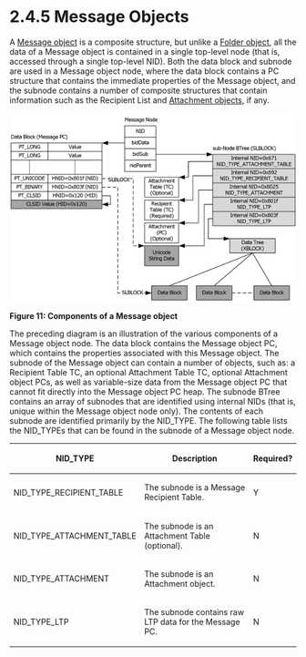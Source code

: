 <html dir="LTR" xmlns:mshelp="http://msdn.microsoft.com/mshelp" xmlns:ddue="http://ddue.schemas.microsoft.com/authoring/2003/5" xmlns:xlink="http://www.w3.org/1999/xlink" xmlns:tool="http://www.microsoft.com/tooltip">
    <head>
        <meta http-equiv="Content-Type" content="text/html; CHARSET=utf-8"></meta>
        <meta name="save" content="history"></meta>
        <title>2.4.5 Message Objects</title>
        <xml>
            <mshelp:toctitle title="2.4.5 Message Objects"></mshelp:toctitle>
            <mshelp:rltitle title="[MS-PST]: Message Objects"></mshelp:rltitle>
            <mshelp:keyword index="A" term="1042af37-aaa4-4edc-bffd-90a1ede24188"></mshelp:keyword>
            <mshelp:attr name="DCSext.ContentType" value="open specification"></mshelp:attr>
            <mshelp:attr name="AssetID" value="1042af37-aaa4-4edc-bffd-90a1ede24188"></mshelp:attr>
            <mshelp:attr name="TopicType" value="kbRef"></mshelp:attr>
            <mshelp:attr name="DCSext.Title" value="[MS-PST]: Message Objects" />
        </xml>
    </head>
    <body>
        <div id="header">
            <h1 class="heading">2.4.5 Message Objects</h1>
        </div>
        <div id="mainSection">
            <div id="mainBody">
                <div id="allHistory" class="saveHistory"></div>
                <div id="sectionSection0" class="section" name="collapseableSection">
                    

<p>A <a href="08220cc9-69b1-4072-a2e7-2a0ff201d505.md#gt_b6c15d0c-d992-421d-ba96-99d3b63894cf">Message
object</a> is a composite structure, but unlike a <a href="08220cc9-69b1-4072-a2e7-2a0ff201d505.md#gt_0682daa7-c1b8-419b-8a32-6048833d0b72">Folder object</a>, all the data
of a Message object is contained in a single top-level node (that is, accessed
through a single top-level NID). Both the data block and subnode are used in a
Message object node, where the data block contains a PC structure that contains
the immediate properties of the Message object, and the subnode contains a
number of composite structures that contain information such as the Recipient
List and <a href="08220cc9-69b1-4072-a2e7-2a0ff201d505.md#gt_6ab4cacc-0e1a-4843-b9e5-4f1fee5a695a">Attachment objects</a>,
if any.</p>

<p><img id="MS-PST_pict8f8feadf-2f36-47e9-8248-a0cb6e130de9.png" src="MS-PST_files/image011.png" alt="Components of a Message object" title="Components of a Message object"></p>

<p><b>Figure 11: Components of a Message object</b></p>

<p>The preceding diagram is an illustration of the various
components of a Message object node. The data block contains the Message object
PC, which contains the properties associated with this Message object. The
subnode of the Message object can contain a number of objects, such as: a
Recipient Table TC, an optional Attachment Table TC, optional Attachment object
PCs, as well as variable-size data from the Message object PC that cannot fit
directly into the Message object PC heap. The subnode BTree contains an array
of subnodes that are identified using internal NIDs (that is, unique within the
Message object node only). The contents of each subnode are identified
primarily by the NID_TYPE. The following table lists the NID_TYPEs that can be
found in the subnode of a Message object node.</p>

<table>
 <thead>
  <tr>
   <th>
   <p>NID_TYPE</p>
   </th>
   <th>
   <p>Description</p>
   </th>
   <th>
   <p>Required?</p>
   </th>
  </tr>
 </thead>
 <tr>
  <td>
  <p>NID_TYPE_RECIPIENT_TABLE</p>
  </td>
  <td>
  <p>The subnode
  is a Message Recipient Table.</p>
  </td>
  <td>
  <p>Y</p>
  </td>
 </tr>
 <tr>
  <td>
  <p>NID_TYPE_ATTACHMENT_TABLE</p>
  </td>
  <td>
  <p>The
  subnode is an Attachment Table (optional).</p>
  </td>
  <td>
  <p>N</p>
  </td>
 </tr>
 <tr>
  <td>
  <p>NID_TYPE_ATTACHMENT</p>
  </td>
  <td>
  <p>The
  subnode is an Attachment object.</p>
  </td>
  <td>
  <p>N</p>
  </td>
 </tr>
 <tr>
  <td>
  <p>NID_TYPE_LTP</p>
  </td>
  <td>
  <p>The
  subnode contains raw LTP data for the Message PC.</p>
  </td>
  <td>
  <p>N</p>
  </td>
 </tr>
</table>

<p> </p>
                </div>
            </div>
        </div>
    </body>
</html>